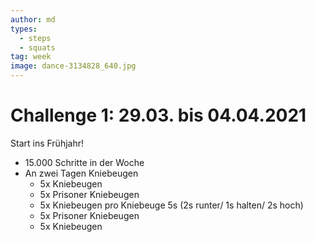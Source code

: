 ```yaml
---
author: md
types:
  - steps
  - squats
tag: week
image: dance-3134828_640.jpg
---
```

# Challenge 1: 29.03. bis 04.04.2021

Start ins Frühjahr!

- 15.000 Schritte in der Woche
- An zwei Tagen Kniebeugen
  - 5x Kniebeugen
  - 5x Prisoner Kniebeugen
  - 5x Kniebeugen pro Kniebeuge 5s (2s runter/ 1s halten/ 2s hoch)
  - 5x Prisoner Kniebeugen
  - 5x Kniebeugen

